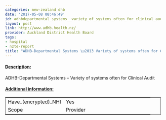 ```yaml
---
categories: new-zealand dhb
date: '2017-05-08 08:46:49'
id: adhbdepartmental_systems__variety_of_systems_often_for_clinical_audit
layout: post
link: http://www.adhb.health.nz/
provider: Auckland District Health Board
tags:
- hospital
- nzte-report
title: "ADHB-Departmental Systems \u2013 Variety of systems often for Clinical Audit"
---
```



 <h4> <u>Description:</u> </h4>
ADHB-Departmental Systems – Variety of systems often for Clinical Audit
 <h4> <u>Additional information:</u> </h4>
 <table style="border: 1px solid">
 <tr> <td width="40%">Have_(encrypted)_NHI</td> <td>Yes</td> </tr>
 <tr> <td width="40%">Scope</td> <td>Provider</td> </tr>
 </table>